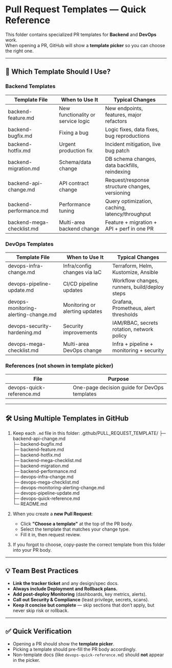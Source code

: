 # Pull Request Templates — Quick Reference

This folder contains specialized PR templates for **Backend** and **DevOps** work.  
When opening a PR, GitHub will show a **template picker** so you can choose the right one.

---

## 📌 Which Template Should I Use?

### Backend Templates
| Template File                             | When to Use It | Typical Changes |
|-------------------------------------------|----------------|-----------------|
| backend-feature.md                         | New functionality or service logic | New endpoints, features, major refactors |
| backend-bugfix.md                          | Fixing a bug | Logic fixes, data fixes, bug reproductions |
| backend-hotfix.md                          | Urgent production fix | Incident mitigation, live bug patch |
| backend-migration.md                       | Schema/data change | DB schema changes, data backfills, reindexing |
| backend-api-change.md                      | API contract change | Request/response structure changes, versioning |
| backend-performance.md                     | Performance tuning | Query optimization, caching, latency/throughput |
| backend-mega-checklist.md                  | Multi-area backend change | Feature + migration + API + perf in one PR |

### DevOps Templates
| Template File                             | When to Use It | Typical Changes |
|-------------------------------------------|----------------|-----------------|
| devops-infra-change.md                     | Infra/config changes via IaC | Terraform, Helm, Kustomize, Ansible |
| devops-pipeline-update.md                  | CI/CD pipeline updates | Workflow changes, runners, build/deploy steps |
| devops-monitoring-alerting-change.md       | Monitoring or alerting updates | Grafana, Prometheus, alert thresholds |
| devops-security-hardening.md               | Security improvements | IAM/RBAC, secrets rotation, network policy |
| devops-mega-checklist.md                   | Multi-area DevOps change | Infra + pipeline + monitoring + security |

### References (not shown in template picker)
| File                              | Purpose |
|-----------------------------------|---------|
| devops-quick-reference.md          | One-page decision guide for DevOps templates |

---

## 🛠 Using Multiple Templates in GitHub

1. Keep each `.md` file in this folder:
   .github/PULL_REQUEST_TEMPLATE/
   ├─ backend-api-change.md  
   ├─ backend-bugfix.md  
   ├─ backend-feature.md  
   ├─ backend-hotfix.md  
   ├─ backend-mega-checklist.md  
   ├─ backend-migration.md  
   ├─ backend-performance.md  
   ├─ devops-infra-change.md  
   ├─ devops-mega-checklist.md  
   ├─ devops-monitoring-alerting-change.md  
   ├─ devops-pipeline-update.md  
   ├─ devops-quick-reference.md  
   └─ README.md

2. When you create a **new Pull Request**:
   - Click **"Choose a template"** at the top of the PR body.
   - Select the template that matches your change type.
   - Fill it in, then request review.

3. If you forgot to choose, copy-paste the correct template from this folder into your PR body.

---

## 💡 Team Best Practices

- **Link the tracker ticket** and any design/spec docs.
- **Always include Deployment and Rollback plans.**
- **Add post-deploy Monitoring** (dashboards, key metrics, alerts).
- **Call out Security & Compliance** (least privilege, secrets, scans).
- **Keep it concise but complete** — skip sections that don’t apply, but never skip risk or rollback.

---

## ✅ Quick Verification

- Opening a PR should show the **template picker**.  
- Picking a template should pre-fill the PR body accordingly.  
- Non-template docs (like `devops-quick-reference.md`) should **not** appear in the picker.
